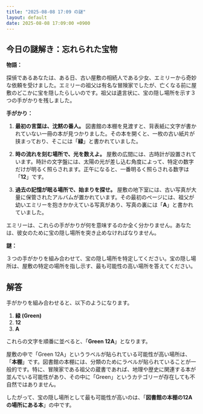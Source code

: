 ```yaml
---
title: "2025-08-08 17:09 の謎"
layout: default
date: 2025-08-08 17:09:00 +0900
---
```

## 今日の謎解き：忘れられた宝物

**物語：**

探偵であるあなたは、ある日、古い屋敷の相続人である少女、エミリーから奇妙な依頼を受けました。エミリーの祖父は有名な冒険家でしたが、亡くなる前に屋敷のどこかに宝を隠したらしいのです。祖父は遺言状に、宝の隠し場所を示す３つの手がかりを残しました。

**手がかり：**

1.  **最初の言葉は、沈黙の番人。** 図書館の本棚を見渡すと、背表紙に文字が書かれていない一冊の本が見つかりました。その本を開くと、一枚の古い紙片が挟まっており、そこには「**緑**」と書かれていました。

2.  **時の流れを刻む場所で、光を数えよ。** 屋敷の広間には、古時計が設置されています。時計の文字盤には、太陽の光が差し込む角度によって、特定の数字だけが明るく照らされます。正午になると、一番明るく照らされる数字は「**12**」です。

3.  **過去の記憶が眠る場所で、始まりを探せ。** 屋敷の地下室には、古い写真が大量に保管されたアルバムが置かれています。その最初のページには、祖父が幼いエミリーを抱きかかえている写真があり、写真の裏には「**A**」と書かれていました。

エミリーは、これらの手がかりが何を意味するのか全く分かりません。あなたは、彼女のために宝の隠し場所を突き止めなければなりません。

**謎：**

３つの手がかりを組み合わせて、宝の隠し場所を特定してください。宝の隠し場所は、屋敷の特定の場所を指し示す、最も可能性の高い場所を答えてください。

## 解答

手がかりを組み合わせると、以下のようになります。

1.  **緑 (Green)**
2.  **12**
3.  **A**

これらの文字を順番に並べると、「**Green 12A**」となります。

屋敷の中で「Green 12A」というラベルが貼られている可能性が高い場所は、「**本棚**」です。図書館の本棚には、分類のためにラベルが貼られていることが一般的です。特に、冒険家である祖父の蔵書であれば、地理や歴史に関連する本が並んでいる可能性があり、その中に「Green」というカテゴリーが存在しても不自然ではありません。

したがって、宝の隠し場所として最も可能性が高いのは、「**図書館の本棚の12Aの場所にある本**」の中です。
